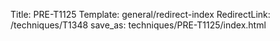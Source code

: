 Title: PRE-T1125
Template: general/redirect-index
RedirectLink: /techniques/T1348
save_as: techniques/PRE-T1125/index.html